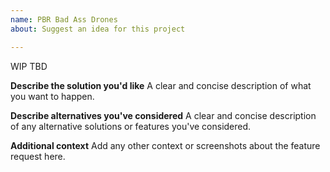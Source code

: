 ```yaml
---
name: PBR Bad Ass Drones
about: Suggest an idea for this project

---
```


WIP TBD


**Describe the solution you'd like**
A clear and concise description of what you want to happen.

**Describe alternatives you've considered**
A clear and concise description of any alternative solutions or features you've considered.

**Additional context**
Add any other context or screenshots about the feature request here.
